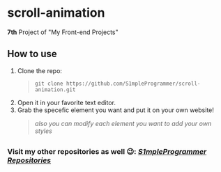 # scroll-animation
**7th** Project of "My Front-end Projects"
## How to use
1. Clone the repo:
      > `git clone https://github.com/S1mpleProgrammer/scroll-animation.git`
2. Open it in your favorite text editor.
3. Grab the specefic element you want and put it on your own website!
      > *also you can modify each element you want to add your own styles*
##
### Visit my other repositories as well :wink:: *[S1mpleProgrammer Repositories](https://github.com/S1mpleProgrammer?tab=repositories)*
